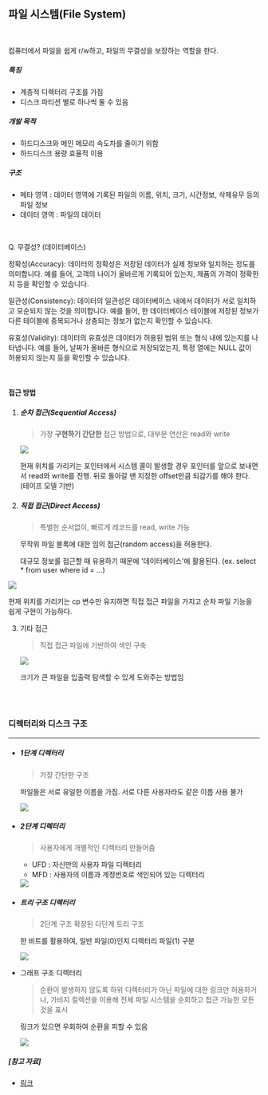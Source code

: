 ## 파일 시스템(File System)

<br>

컴퓨터에서 파일을 쉽게 r/w하고, 파일의 무결성을 보장하는 역할을 한다.

##### 특징

- 계층적 디렉터리 구조를 가짐
- 디스크 파티션 별로 하나씩 둘 수 있음

##### 개발 목적

- 하드디스크와 메인 메모리 속도차를 줄이기 위함
- 하드디스크 용량 효율적 이용

##### 구조

- 메타 영역 : 데이터 영역에 기록된 파일의 이름, 위치, 크기, 시간정보, 삭제유무 등의 파일 정보
- 데이터 영역 : 파일의 데이터

<br>

Q. 무결성? (데이터베이스)

정확성(Accuracy): 데이터의 정확성은 저장된 데이터가 실제 정보와 일치하는 정도를 의미합니다. 예를 들어, 고객의 나이가 올바르게 기록되어 있는지, 제품의 가격이 정확한지 등을 확인할 수 있습니다.

일관성(Consistency): 데이터의 일관성은 데이터베이스 내에서 데이터가 서로 일치하고 모순되지 않는 것을 의미합니다. 예를 들어, 한 데이터베이스 테이블에 저장된 정보가 다른 테이블에 중복되거나 상충되는 정보가 없는지 확인할 수 있습니다.

유효성(Validity): 데이터의 유효성은 데이터가 허용된 범위 또는 형식 내에 있는지를 나타냅니다. 예를 들어, 날짜가 올바른 형식으로 저장되었는지, 특정 열에는 NULL 값이 허용되지 않는지 등을 확인할 수 있습니다.

<br>

#### 접근 방법

1. ##### 순차 접근(Sequential Access)

   > 가장 **구현하기 간단한** 접근 방법으로, 대부분 연산은 read와 write

   <img src="https://noep.github.io/2016/02/23/10th-filesystem/10.1.png">

   현재 위치를 가리키는 포인터에서 시스템 콜이 발생할 경우 포인터를 앞으로 보내면서 read와 write를 진행. 뒤로 돌아갈 땐 지정한 offset만큼 되감기를 해야 한다. (테이프 모델 기반)

2. ##### 직접 접근(Direct Access)

   > 특별한 순서없이, 빠르게 레코드를 read, write 가능

   무작위 파일 블록에 대한 임의 접근(random access)을 허용한다.

   대규모 정보를 접근할 때 유용하기 때문에 '데이터베이스'에 활용된다. (ex. select * from user where id = ...)


<img src="https://noep.github.io/2016/02/23/10th-filesystem/10.2.png">

   현재 위치를 가리키는 cp 변수만 유지하면 직접 접근 파일을 가지고 순차 파일 기능을 쉽게 구현이 가능하다.

3. 기타 접근

   > 직접 접근 파일에 기반하여 색인 구축

   <img src="https://noep.github.io/2016/02/23/10th-filesystem/10.3.png">

   크기가 큰 파일을 입출력 탐색할 수 있게 도와주는 방법임

<br>

<br>

### 디렉터리와 디스크 구조

---

- ##### 1단계 디렉터리

  > 가장 간단한 구조

  파일들은 서로 유일한 이름을 가짐. 서로 다른 사용자라도 같은 이름 사용 불가

  <img src="https://noep.github.io/2016/02/23/10th-filesystem/10.5.png">

- ##### 2단계 디렉터리

  > 사용자에게 개별적인 디렉터리 만들어줌

  - UFD : 자신만의 사용자 파일 디렉터리
  - MFD : 사용자의 이름과 계정번호로 색인되어 있는 디렉터리

  <img src="https://noep.github.io/2016/02/23/10th-filesystem/10.6.png">

- ##### 트리 구조 디렉터리

  > 2단계 구조 확장된 다단계 트리 구조

  한 비트를 활용하여, 일반 파일(0)인지 디렉터리 파일(1) 구분

  <img src="https://noep.github.io/2016/02/23/10th-filesystem/10.7.png">

- 그래프 구조 디렉터리

  > 순환이 발생하지 않도록 하위 디렉터리가 아닌 파일에 대한 링크만 허용하거나, 가비지 컬렉션을 이용해 전체 파일 시스템을 순회하고 접근 가능한 모든 것을 표시

  링크가 있으면 우회하여 순환을 피할 수 있음

  <img src="https://noep.github.io/2016/02/23/10th-filesystem/10.9.png">













##### [참고 자료]

- [링크]( https://noep.github.io/2016/02/23/10th-filesystem/ )
